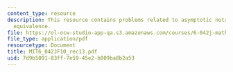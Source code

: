 ```yaml
---
content_type: resource
description: This resource contains problems related to asymptotic notation, asymptotic
  equivalence.
file: https://ol-ocw-studio-app-qa.s3.amazonaws.com/courses/6-042j-mathematics-for-computer-science-fall-2010/7d9b509183ff7e5945e2b009ba8b2a53_MIT6_042JF10_rec13.pdf
file_type: application/pdf
resourcetype: Document
title: MIT6_042JF10_rec13.pdf
uid: 7d9b5091-83ff-7e59-45e2-b009ba8b2a53
---
```

